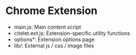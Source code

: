 # Chrome Extension

* main.js: Main content script
* citelet.ext.js: Extension-specific utility functions
* options*: Extension options page
* lib/: External js / css / image files
